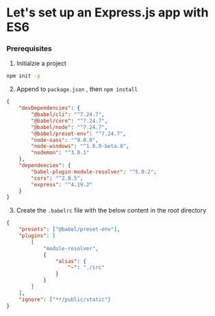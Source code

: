 # Let's set up an Express.js app with ES6

### Prerequisites

1. Initialzie a project

```sh
npm init -y
```

2. Append to `package.json` , then `npm install`

```json
{
    "devDependencies": {
        "@babel/cli": "^7.24.7",
        "@babel/core": "^7.24.7",
        "@babel/node": "^7.24.7",
        "@babel/preset-env": "^7.24.7",
        "node-sass": "^9.0.0",
        "node-windows": "^1.0.0-beta.8",
        "nodemon": "^3.0.1"
    },
    "dependencies": {
        "babel-plugin-module-resolver": "^5.0.2",
        "cors": "^2.8.5",
        "express": "^4.19.2"
    }
}
```

3. Create the `.babelrc` file with the below content in the root directory

```json
{
    "presets": ["@babel/preset-env"],
    "plugins": [
        [
            "module-resolver",
            {
                "alias": {
                    "~": "./src"
                }
            }
        ]
    ],
    "ignore": ["**/public/static"]
}
```
